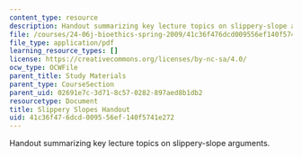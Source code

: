 ```yaml
---
content_type: resource
description: Handout summarizing key lecture topics on slippery-slope arguments.
file: /courses/24-06j-bioethics-spring-2009/41c36f476dcd009556ef140f5741e272_MIT24_06Js09_handout16.pdf
file_type: application/pdf
learning_resource_types: []
license: https://creativecommons.org/licenses/by-nc-sa/4.0/
ocw_type: OCWFile
parent_title: Study Materials
parent_type: CourseSection
parent_uid: 02691e7c-3d71-8c57-0282-897aed8b1db2
resourcetype: Document
title: Slippery Slopes Handout
uid: 41c36f47-6dcd-0095-56ef-140f5741e272
---
```

Handout summarizing key lecture topics on slippery-slope arguments.